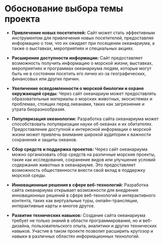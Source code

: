 # Обоснование выбора темы проекта

- **Привлечение новых посетителей:** Сайт может стать эффективным инструментом для привлечения новых посетителей, предоставляя информацию о том, что их ожидает при посещении океанариума, а также о выставках, мероприятиях и специальных акциях.

- **Расширение доступности информации:** Сайт предоставляет возможность получить информацию о морской жизни, выставках, мероприятиях и программах океанариума людям, которые могут быть не в состоянии посетить его лично из-за географических, финансовых или других причин.

- **Увеличение осведомленности о морской биологии и охране окружающей среды:** Через сайт океанариум может предоставлять образовательные материалы о морских животных, экосистемах и проблемах, стоящих перед океанами, таких как загрязнение и утрата биоразнообразия.

- **Популяризация океанологии:** Разработка сайта океанариума может способствовать популяризации науки об океанах и их обитателях. Предоставление доступной и интересной информации о морской жизни может привлечь внимание широкой аудитории к важности сохранения и защиты океанов.

- **Сбор средств и поддержка проектов:** Через сайт океанариума можно организовать сбор средств на различные морские проекты, такие как исследования, сохранение видов или улучшение условий содержания животных в океанариуме. Это предоставляет возможность общественности внести свой вклад в поддержку морской среды.

- **Инновационные решения в сфере веб-технологий:** Разработка сайта океанариума открывает возможности для внедрения инновационных решений в сфере веб-технологий и интерактивного контента, таких как виртуальные туры, онлайн-трансляции, интерактивные карты и многое другое.

- **Развитие технических навыков:** Создание сайта океанариума требует не только знаний в области программирования, но и веб-дизайна, пользовательского опыта, аналитики и других технических навыков. Участие в таком проекте позволит расширить кругозор и навыки в различных областях информационных технологий.
